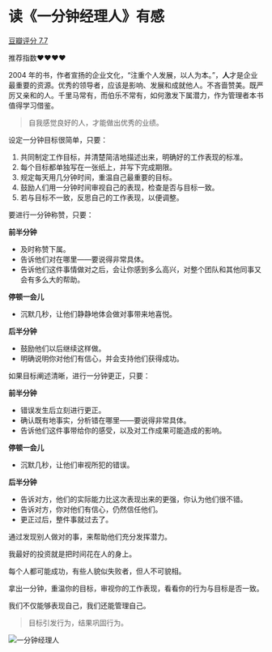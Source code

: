 # 读《一分钟经理人》有感


[豆瓣评分 7.7](https://book.douban.com/subject/1082725/)

推荐指数❤❤❤❤

2004 年的书，作者宣扬的企业文化，“注重个人发展，以人为本。”，**人**才是企业最重要的资源。优秀的领导者，应该是影响、发展和成就他人。不吝啬赞美。既严厉又亲和的人。千里马常有，而伯乐不常有，如何激发下属潜力，作为管理者本书值得学习借鉴。

> 自我感觉良好的人，才能做出优秀的业绩。

设定一分钟目标很简单，只要：

  1. 共同制定工作目标，并清楚简洁地描述出来，明确好的工作表现的标准。
  2. 每个目标都单独写在一张纸上，并写下完成期限。
  3. 规定每天用几分钟时间，重温自己最重要的目标。
  4. 鼓励人们用一分钟时间审视自己的表现，检查是否与目标一致。
  5. 若与目标不一致，反思自己的工作表现，以便调整。
   
要进行一分钟称赞，只要：
  
  **前半分钟**
   - 及时称赞下属。
   - 告诉他们对在哪里——要说得非常具体。
   - 告诉他们这件事情做对之后，会让你感到多么高兴，对整个团队和其他同事又会有多么大的帮助。
  
  **停顿一会儿**
   - 沉默几秒，让他们静静地体会做对事带来地喜悦。
  
  **后半分钟**
   - 鼓励他们以后继续这样做。
   - 明确说明你对他们有信心，并会支持他们获得成功。
  
如果目标阐述清晰，进行一分钟更正，只要：
  
  **前半分钟**
   - 错误发生后立刻进行更正。
   - 确认既有地事实，分析错在哪里——要说得非常具体。
   - 告诉他们这件事带给你的感受，以及对工作成果可能造成的影响。
  
  **停顿一会儿**
   - 沉默几秒，让他们审视所犯的错误。
  
  **后半分钟**
   - 告诉对方，他们的实际能力比这次表现出来的更强，你认为他们很不错。
   - 告诉对方，你对他们有信心，仍然信任他们。
   - 更正过后，整件事就过去了。
 
  通过发现别人做对的事，来帮助他们充分发挥潜力。
  
  我最好的投资就是把时间花在人的身上。
  
  每个人都可能成功，有些人貌似失败者，但人不可貌相。
  
  拿出一分钟，重温你的目标，审视你的工作表现，看看你的行为与目标是否一致。
  
  我们不仅能够表现自己，我们还能管理自己。
  
  > 目标引发行为，结果巩固行为。

  ![一分钟经理人](https://image.ericzzz.com/2023/10/18/e0cf72b7-d603-415f-91ff-d96856d61eba.webp)
